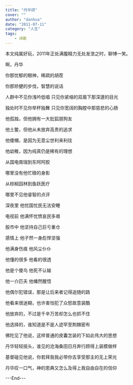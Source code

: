 ```yaml
---
title: "丹华颂"
cover: ""
author: "danhua"
date: "2011-07-11"
category: "人生"
tags:
    - 诗歌
---
```


本文纯属好玩，2011年正处满腹精力无处发泄之时，聊博一笑。

啊，丹华

你那忧郁的眼神，稀疏的胡茬

你那矫健的步伐，智慧的说话

人群中不见你浅吟低唱 只见你紧缩的双眉下那深邃的目光

独处时不见你举杯独舞 只见你宽阔的胸膛中那慈悲的心肠

他孤独，但他拥有一大批狐朋狗友

他土鳖，但他从未放弃高贵的追求

他傻帽，是因为无意尘世利来利往

他幼稚，因为纯真仍是稀有的理想

从国电南瑞到东阿阿胶

哪里没有他忙碌的身影

从棕榈园林到鱼跃医疗

哪里不见他睿智的点评

深夜里 他忧国忧民无法安睡

电视前 他满怀忧愤哀民多艰

股市中 他坚持自己巨亏重仓

感情上 他孑然一身彪悍坚强

他满身伤痕 他风尘仆仆

他懂的很多 他看的很透

他是个傻鸟 他死不认输

他一介匹夫 他幡然醒悟

他偶尔犯错误，那是让后来者记得追随的路

他看来很迷糊，也许害怕犯了众怒故意装酷

他放弃的，不过是千辛万苦却怎么也抓不住

他选择的，谁知道是不是人迹罕至荆棘密布

佛陀见了他说，这样普通的皮囊怎装的下如此伟大的思想

丹华轻轻摇头，谁见的沧海桑田日月奔行顾得上装模做样

基督碰见他说，你若拜我我必带你去享受那主的无上荣光

丹华叹一口气，神的恩典又怎么及得上我自由自在的信仰

---End---
</p>
